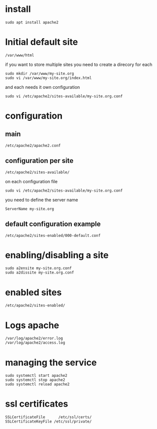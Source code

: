 # install

```
sudo apt install apache2
```
# Initial default site
```
/var/www/html
```
if you want to store multiple sites you need to create a direcory for each
```
sudo mkdir /var/www/my-site.org
sudo vi /var/www/my-site.org/index.html
```
and each needs it own configuration
```
sudo vi /etc/apache2/sites-available/my-site.org.conf
```

# configuration 
## main
```
/etc/apache2/apache2.conf
```
## configuration per site
```
/etc/apache2/sites-available/
```
on each configuration file
```
sudo vi /etc/apache2/sites-available/my-site.org.conf
```
you need to define the server name
```
ServerName my-site.org
```
## default configuration example
```
/etc/apache2/sites-enabled/000-default.conf
```

# enabling/disabling a site
```
sudo a2ensite my-site.org.conf
sudo a2dissite my-site.org.conf
```
# enabled sites
```
/etc/apache2/sites-enabled/
```
# Logs apache
```
/var/log/apache2/error.log
/var/log/apache2/access.log
```

# managing the service
```
sudo systemctl start apache2
sudo systemctl stop apache2
sudo systemctl reload apache2
```

# ssl certificates
```
SSLCertificateFile      /etc/ssl/certs/
SSLCertificateKeyFile /etc/ssl/private/
```

